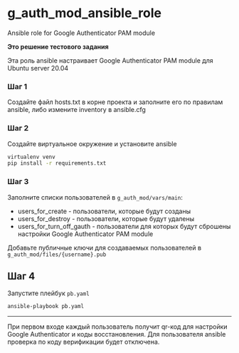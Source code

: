 # g_auth_mod_ansible_role
Ansible role for Google Authenticator PAM module

__Это решение тестового задания__

Эта роль ansible настраивает Google Authenticator PAM module для Ubuntu server 20.04

### Шаг 1
Создайте файл hosts.txt в корне проекта и заполните его по правилам ansible, либо измените inventory в ansible.cfg

### Шаг 2
Создайте виртуальное окружение и установите ansible
```bash
virtualenv venv
pip install -r requirements.txt
```
### Шаг 3
Заполните списки пользователей в `g_auth_mod/vars/main`:
 - users_for_create - пользователи, которые будут созданы
 - users_for_destroy - пользователи, которые будут удалены
 - users_for_turn_off_gauth - пользователи для которых будут сброшены настройки Google Authenticator PAM module 

Добавьте публичные ключи для создаваемых пользователей в `g_auth_mod/files/{username}.pub` 

## Шаг 4 
Запустите плейбук `pb.yaml`
```bash
ansible-playbook pb.yaml
```
____
При первом входе каждый пользователь получит qr-код для настройки Google Authenticator и коды восстановления. Для пользователя ansible проверка по коду верификации будет отключена.

